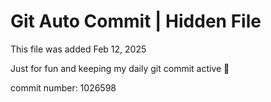 # Git Auto Commit | Hidden File

This file was added Feb 12, 2025

Just for fun and keeping my daily git commit active 🤪

commit number: 1026598
